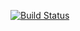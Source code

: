 [![Build
Status](https://travis-ci.org/r0hi7/honeyftp.svg?branch=master)](https://travis-ci.org/r0hi7/honeyftp)

